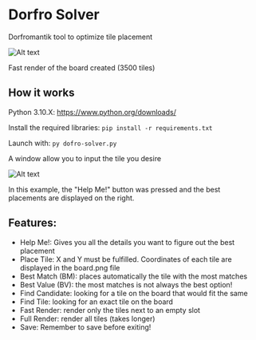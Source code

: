 # Dorfro Solver

Dorfromantik tool to optimize tile placement

![Alt text](board.png?raw=true)

Fast render of the board created (3500 tiles)

## How it works

Python 3.10.X: https://www.python.org/downloads/

Install the required libraries: `pip install -r requirements.txt`

Launch with: `py dofro-solver.py`

A window allow you to input the tile you desire

![Alt text](windows.png?raw=true)

In this example, the "Help Me!" button was pressed and the best placements are displayed on the right.

## Features:
- Help Me!: Gives you all the details you want to figure out the best placement
- Place Tile: X and Y must be fulfilled. Coordinates of each tile are displayed in the board.png file
- Best Match (BM): places automatically the tile with the most matches
- Best Value (BV): the most matches is not always the best option!
- Find Candidate: looking for a tile on the board that would fit the same
- Find Tile: looking for an exact tile on the board
- Fast Render: render only the tiles next to an empty slot
- Full Render: render all tiles (takes longer)
- Save: Remember to save before exiting!